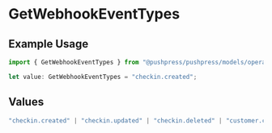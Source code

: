 # GetWebhookEventTypes

## Example Usage

```typescript
import { GetWebhookEventTypes } from "@pushpress/pushpress/models/operations";

let value: GetWebhookEventTypes = "checkin.created";
```

## Values

```typescript
"checkin.created" | "checkin.updated" | "checkin.deleted" | "customer.created" | "customer.updated" | "customer.deleted" | "app.installed" | "app.uninstalled"
```